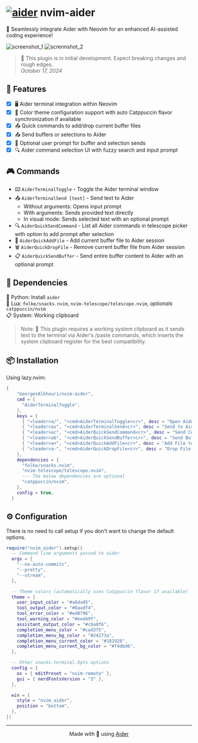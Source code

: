 # [![aider](https://avatars.githubusercontent.com/u/172139148?s=20&v=4)](https://aider.chat) nvim-aider

🤖 Seamlessly integrate Aider with Neovim for an enhanced AI-assisted coding experience!

![screenshot_1](https://github.com/user-attachments/assets/5d779f73-5441-4d24-8cce-e6dfdc5bf787)
![scrennshot_2](https://github.com/user-attachments/assets/6e8c3ed4-84d8-49bb-9aba-7d81323864d8)

> 🚧 This plugin is in initial development. Expect breaking changes and rough edges.  
> _October 17, 2024_

## 🌟 Features

- [x] 🖥️ Aider terminal integration within Neovim
- [x] 🎨 Color theme configuration support with auto Catppuccin flavor synchronization
      if available
- [x] 📤 Quick commands to add/drop current buffer files
- [x] 📤 Send buffers or selections to Aider
- [x] 💬 Optional user prompt for buffer and selection sends
- [x] 🔍 Aider command selection UI with fuzzy search and input prompt

## 🎮 Commands

- ⌨️ `AiderTerminalToggle` - Toggle the Aider terminal window
- 📤 `AiderTerminalSend [text]` - Send text to Aider
  - Without arguments: Opens input prompt
  - With arguments: Sends provided text directly
  - In visual mode: Sends selected text with an optional prompt
- 🔍 `AiderQuickSendCommand` - List all Aider commands in telescope picker
  with option to add prompt after selection
- 📁 `AiderQuickAddFile` - Add current buffer file to Aider session
- 🗑️ `AiderQuickDropFile` - Remove current buffer file from Aider session
- 📋 `AiderQuickSendBuffer` - Send entire buffer content to Aider
  with an optional prompt

## 🔗 Dependencies

🐍 Python: Install `aider`  
🌙 Lua: `folke/snacks.nvim`, `nvim-telescope/telescope.nvim`,
_optionals_ `catppuccin/nvim`  
📋 System: Working clipboard

> Note: 📎 This plugin requires a working system clipboard as
> it sends text to the terminal via Aider's /paste commands,
> which inserts the system clipboard register for the best compatibility.

## 📦 Installation

Using lazy.nvim:

```lua
{
    "GeorgesAlkhouri/nvim-aider",
    cmd = {
      "AiderTerminalToggle",
    },
    keys = {
      { "<leader>a/", "<cmd>AiderTerminalToggle<cr>", desc = "Open Aider" },
      { "<leader>as", "<cmd>AiderTerminalSend<cr>", desc = "Send to Aider", mode = { "n", "v" } },
      { "<leader>ac", "<cmd>AiderQuickSendCommand<cr>", desc = "Send Command To Aider" },
      { "<leader>ab", "<cmd>AiderQuickSendBuffer<cr>", desc = "Send Buffer To Aider" },
      { "<leader>a+", "<cmd>AiderQuickAddFile<cr>", desc = "Add File to Aider" },
      { "<leader>a-", "<cmd>AiderQuickDropFile<cr>", desc = "Drop File from Aider" },
    },
    dependencies = {
      "folke/snacks.nvim",
      "nvim-telescope/telescope.nvim",
      --- The below dependencies are optional
      "catppuccin/nvim",
    },
    config = true,
  }
```

## ⚙️ Configuration

There is no need to call setup if you don't want to change the default options.

```lua
require("nvim_aider").setup({
  -- Command line arguments passed to aider
  args = {
    "--no-auto-commits",
    "--pretty",
    "--stream",
  },

  -- Theme colors (automatically uses Catppuccin flavor if available)
  theme = {
    user_input_color = "#a6da95",
    tool_output_color = "#8aadf4",
    tool_error_color = "#ed8796",
    tool_warning_color = "#eed49f",
    assistant_output_color = "#c6a0f6",
    completion_menu_color = "#cad3f5",
    completion_menu_bg_color = "#24273a",
    completion_menu_current_color = "#181926",
    completion_menu_current_bg_color = "#f4dbd6",
  },

  -- Other snacks.terminal.Opts options
  config = {
    os = { editPreset = "nvim-remote" },
    gui = { nerdFontsVersion = "3" },
  },

  win = {
    style = "nvim_aider",
    position = "bottom",
  },
})
```

---

<div align="center">
Made with 🤖 using <a href="https://github.com/paul-gauthier/aider">Aider</a>
</div>
